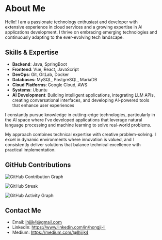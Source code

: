 # About Me

Hello! I am a passionate technology enthusiast and developer with extensive experience in cloud services and a growing expertise in AI applications development. I thrive on embracing emerging technologies and continuously adapting to the ever-evolving tech landscape.

## Skills & Expertise

- **Backend**: Java, SpringBoot
- **Frontend**: Vue, React, JavaScript
- **DevOps**: Git, GitLab, Docker
- **Databases**: MySQL, PostgreSQL, MariaDB
- **Cloud Platforms**: Google Cloud, AWS
- **Systems**: Ubuntu
- **AI Development**: Building intelligent applications, integrating LLM APIs, creating conversational interfaces, and developing AI-powered tools that enhance user experiences

I constantly pursue knowledge in cutting-edge technologies, particularly in the AI space where I've developed applications that leverage natural language processing and machine learning to solve real-world problems.

My approach combines technical expertise with creative problem-solving. I excel in dynamic environments where innovation is valued, and I consistently deliver solutions that balance technical excellence with practical implementation.

## GitHub Contributions

![GitHub Contribution Graph](https://github-readme-stats.vercel.app/api?username=KeithHello&show_icons=true&theme=radical)

![GitHub Streak](https://github-readme-streak-stats.herokuapp.com/?user=KeithHello&theme=dark)

![GitHub Activity Graph](https://activity-graph.herokuapp.com/graph?username=KeithHello&theme=github)

## Contact Me

- Email: lhjjjk4@gmail.com
- LinkedIn: https://www.linkedin.com/in/hongji-li
- Medium: https://medium.com/@lhjjjk4

<!---
KeithHello/KeithHello is a ✨ special ✨ repository because its `README.md` (this file) appears on your GitHub profile.
You can click the Preview link to take a look at your changes.
--->
